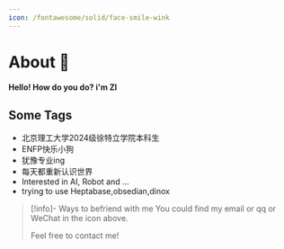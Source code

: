 ```yaml
---
icon: /fontawesome/solid/face-smile-wink
---
```


# About 🥳

**Hello! How do you do? i'm Zl**

## Some Tags

- 北京理工大学2024级徐特立学院本科生
- ENFP快乐小狗
- 犹豫专业ing
- 每天都重新认识世界
- Interested in AI, Robot and ...
- trying to use Heptabase,obsedian,dinox

> [!info]- Ways to befriend with me
> You could find my email or qq or WeChat in the icon above.
> 
> Feel free to contact me!

